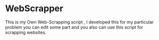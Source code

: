 # WebScrapper
This is my Own Web-Scrapping script , I developed this for my particular problem you can edit some part and you also can use this script for scrapping websites. 
